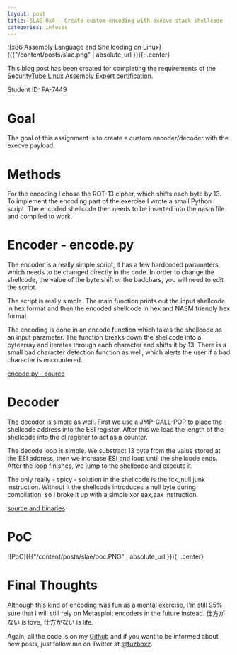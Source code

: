 ```yaml
---
layout: post
title: SLAE 0x4 - Create custom encoding with execve stack shellcode
categories: infosec
---
```


![x86 Assembly Language and Shellcoding on Linux]({{"/content/posts/slae.png" | absolute_url }}){: .center}

This blog post has been created for completing the requirements of the [SecurityTube Linux Assembly Expert certification](https://www.pentesteracademy.com/course?id=3).

Student ID: PA-7449

# Goal

The goal of this assignment is to create a custom encoder/decoder with the execve payload.

# Methods

For the encoding I chose the ROT-13 cipher, which shifts each byte by 13. To implement the encoding part of the exercise I wrote a small Python script. The encoded shellcode then needs to be inserted into the nasm file and compiled to work. 

# Encoder - encode.py

The encoder is a really simple script, it has a few hardcoded parameters, which needs to be changed directly in the code. In order to change the shellcode, the value of the byte shift or the badchars, you will need to edit the script. 

The script is really simple. The main function prints out the input shellcode in hex format and then the encoded shellcode in hex and NASM friendly hex format.

The encoding is done in an encode function which takes the shellcode as an input parameter. The function breaks down the shellcode into a bytearray and iterates through each character and shifts it by 13. There is a small bad character detection function as well, which alerts the user if a bad character is encountered.

[encode.py - source](https://github.com/fuzboxz/SLAE/blob/master/assignments/encoder/encode.py)

# Decoder

The decoder is simple as well. First we use a JMP-CALL-POP to place the shellcode address into the ESI register. After this we load the length of the shellcode into the cl register to act as a counter. 

The decode loop is simple. We substract 13 byte from the value stored at the ESI address, then we increase ESI and loop until the shellcode ends. After the loop finishes, we jump to the shellcode and execute it. 

The only really - spicy - solution in the shellcode is the fck_null junk instruction. Without it the shellcode introduces a null byte during compilation, so I broke it up with a simple xor eax,eax instruction.

[source and binaries](https://github.com/fuzboxz/SLAE/tree/master/assignments/encoder)

# PoC

![PoC]({{"/content/posts/slae/poc.PNG" | absolute_url }}){: .center}

# Final Thoughts

Although this kind of encoding was fun as a mental exercise, I'm still 95% sure that I will still rely on Metasploit encoders in the future instead. 仕方がない is love, 仕方がない is life.

Again, all the code is on my [Github](https://github.com/fuzboxz/SLAE) and if you want to be informed about new posts, just follow me on Twitter at [@fuzboxz](https://twitter.com/fuzboxz).